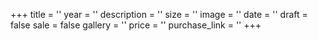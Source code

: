+++
title = ''
year = ''
description = ''
size =  ''
image = ''
date = ''
draft = false
sale = false
gallery = ''
price = ''
purchase_link = ''
+++